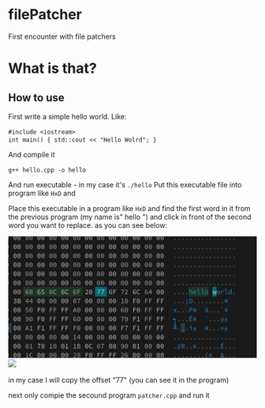 # filePatcher
First encounter with file patchers

# What is that?
 

## How to use
First write a simple hello world.
Like:
```
#include <iostream>
int main() { std::cout << "Hello Wolrd"; }
```
And compile it
```
g++ hello.cpp -o hello 
```
And run executable - in my case it's `./hello`
Put this executable file into program like `HxD` and 

Place this executable in a program like `HxD` and find the first word in it from the previous program (my name is" hello ") and click in front of the second word you want to replace.
as you can see below:

![example](exampleHexEd.jpg)
![](https://github.com/jaroslawroszyk/filePatcher)

in my case I will copy the offset "77" (you can see it in the program)

next only compie the secound program `patcher.cpp` and run it 
